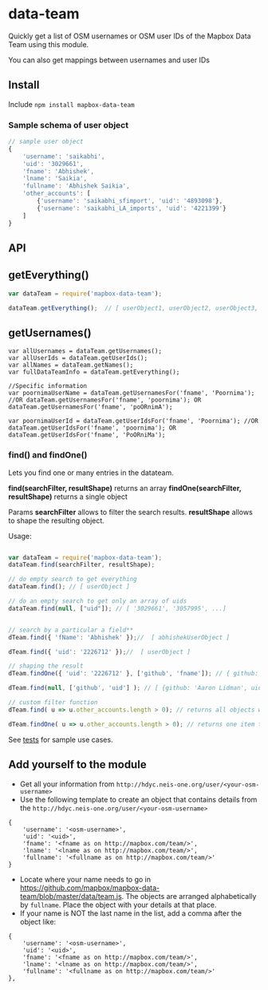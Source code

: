 # data-team
Quickly get a list of OSM usernames or OSM user IDs of the Mapbox Data Team using this module.

You can also get mappings between usernames and user IDs

## Install

Include
`npm install mapbox-data-team`


### Sample schema of user object

```Javascript
// sample user object
{
    'username': 'saikabhi',
    'uid': '3029661',
    'fname': 'Abhishek',
    'lname': 'Saikia',
    'fullname': 'Abhishek Saikia',
    'other_accounts': [
        {'username': 'saikabhi_sfimport', 'uid': '4893098'},
        {'username': 'saikabhi_LA_imports', 'uid': '4221399'}
    ]
}

```

## API

## getEverything()
``` Javascript
var dataTeam = require('mapbox-data-team');

dataTeam.getEverything();  // [ userObject1, userObject2, userObject3, ... ]
```

## getUsernames()
```
var allUsernames = dataTeam.getUsernames();
var allUserIds = dataTeam.getUserIds();
var allNames = dataTeam.getNames();
var fullDataTeamInfo = dataTeam.getEverything();

//Specific information
var poornimaUserName = dataTeam.getUsernamesFor('fname', 'Poornima'); //OR dataTeam.getUsernamesFor('fname', 'poornima'); OR dataTeam.getUsernamesFor('fname', 'poORnimA');

var poornimaUserId = dataTeam.getUserIdsFor('fname', 'Poornima'); //OR dataTeam.getUserIdsFor('fname', 'poornima'); OR dataTeam.getUserIdsFor('fname', 'PoORniMa');

```

### find() and findOne()
Lets you find one or many entries in the datateam.

**find(searchFilter, resultShape)** returns an array
**findOne(searchFilter, resultShape)** returns a single object

Params
**searchFilter** allows to filter the search results.
**resultShape** allows to shape the resulting object.

Usage:
``` Javascript

var dataTeam = require('mapbox-data-team');
dataTeam.find(searchFilter, resultShape);

// do empty search to get everything
dataTeam.find(); // [ userObject ]

// do an empty search to get only an array of uids
dataTeam.find(null, ["uid"]); // [ '3029661', '3057995', ...]


// search by a particular a field**
dTeam.find({ 'fName': 'Abhishek' });//  [ abhishekUserObject ]

dTeam.find({ 'uid': '2226712' });//  [ userObject ]

// shaping the result
dTeam.findOne({ 'uid': '2226712' }, ['github', 'fname']); // { github: 'dannykath', fname: 'Danny Aiquipa Pacheco' }

dTeam.find(null, ['github', 'uid'] ); // [ {github: 'Aaron Lidman', uid: '2985232'}, { github: 'aarthykc', uid: '2985232' }, ... ]

// custom filter function
dTeam.find( u => u.other_accounts.length > 0); // returns all objects which have u.other_accounts

dTeam.findOne( u => u.other_accounts.length > 0); // returns one item that first returned truth for the input function

```


See  [tests](https://github.com/mapbox/mapbox-data-team/blob/master/tests/test.js)  for sample use cases.

## Add yourself to the module

* Get all your information from `http://hdyc.neis-one.org/user/<your-osm-username>`
* Use the following template to create an object that contains details from the `http://hdyc.neis-one.org/user/<your-osm-username>`
```
{
    'username': '<osm-username>',
    'uid': '<uid>',
    'fname': '<fname as on http://mapbox.com/team/>',
    'lname': '<lname as on http://mapbox.com/team/>',
    'fullname': '<fullname as on http://mapbox.com/team/>'
}
```
* Locate where your name needs to go in https://github.com/mapbox/mapbox-data-team/blob/master/data/team.js. The objects are arranged alphabetically by `fullname`. Place the object with your details at that place.
* If your name is NOT the last name in the list, add a comma after the object like:
```
{
    'username': '<osm-username>',
    'uid': '<uid>',
    'fname': '<fname as on http://mapbox.com/team/>',
    'lname': '<lname as on http://mapbox.com/team/>',
    'fullname': '<fullname as on http://mapbox.com/team/>'
},
```
